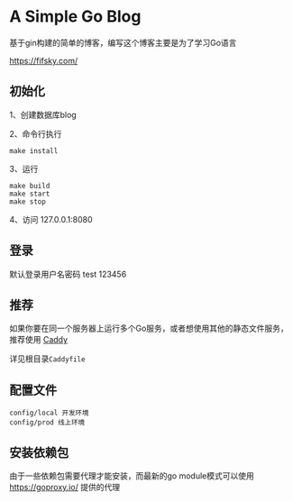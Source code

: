 # A Simple Go Blog

基于gin构建的简单的博客，编写这个博客主要是为了学习Go语言

https://fifsky.com/

## 初始化
1、创建数据库blog

2、命令行执行
```
make install
```
3、运行
```
make build
make start
make stop
```

4、访问 127.0.0.1:8080

## 登录
默认登录用户名密码
test  123456

## 推荐
如果你要在同一个服务器上运行多个Go服务，或者想使用其他的静态文件服务，推荐使用 [Caddy](https://caddyserver.com/)

详见根目录`Caddyfile`

## 配置文件
```
config/local 开发环境
config/prod 线上环境
```

## 安装依赖包
由于一些依赖包需要代理才能安装，而最新的go module模式可以使用 https://goproxy.io/ 提供的代理